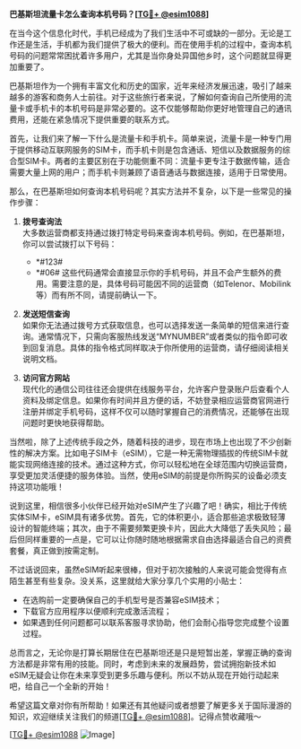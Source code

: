 **巴基斯坦流量卡怎么查询本机号码？[[TG💪+ @esim1088](https://t.me/s/esim1088)]**

在当今这个信息化时代，手机已经成为了我们生活中不可或缺的一部分。无论是工作还是生活，手机都为我们提供了极大的便利。而在使用手机的过程中，查询本机号码的问题常常困扰着许多用户，尤其是当你身处异国他乡时，这个问题就显得更加重要了。

巴基斯坦作为一个拥有丰富文化和历史的国家，近年来经济发展迅速，吸引了越来越多的游客和商务人士前往。对于这些旅行者来说，了解如何查询自己所使用的流量卡或手机卡的本机号码是非常必要的。这不仅能够帮助你更好地管理自己的通讯费用，还能在紧急情况下提供重要的联系方式。

首先，让我们来了解一下什么是流量卡和手机卡。简单来说，流量卡是一种专门用于提供移动互联网服务的SIM卡，而手机卡则是包含通话、短信以及数据服务的综合型SIM卡。两者的主要区别在于功能侧重不同：流量卡更专注于数据传输，适合需要大量上网的用户；而手机卡则兼顾了语音通话与数据连接，适用于日常使用。

那么，在巴基斯坦如何查询本机号码呢？其实方法并不复杂，以下是一些常见的操作步骤：

1. **拨号查询法**  
   大多数运营商都支持通过拨打特定号码来查询本机号码。例如，在巴基斯坦，你可以尝试拨打以下号码：
   - *#123#
   - *#06#
   这些代码通常会直接显示你的手机号码，并且不会产生额外的费用。需要注意的是，具体号码可能因不同的运营商（如Telenor、Mobilink等）而有所不同，请提前确认一下。

2. **发送短信查询**  
   如果你无法通过拨号方式获取信息，也可以选择发送一条简单的短信来进行查询。通常情况下，只需向客服热线发送“MYNUMBER”或者类似的指令即可收到回复消息。具体的指令格式同样取决于你所使用的运营商，请仔细阅读相关说明文档。

3. **访问官方网站**  
   现代化的通信公司往往还会提供在线服务平台，允许客户登录账户后查看个人资料及绑定信息。如果你有时间并且方便的话，不妨登录相应运营商官网进行注册并绑定手机号码，这样不仅可以随时掌握自己的消费情况，还能够在出现问题时更快地获得帮助。

当然啦，除了上述传统手段之外，随着科技的进步，现在市场上也出现了不少创新性的解决方案。比如电子SIM卡（eSIM），它是一种无需物理插拔的传统SIM卡就能实现网络连接的技术。通过这种方式，你可以轻松地在全球范围内切换运营商，享受更加灵活便捷的服务体验。当然，使用eSIM的前提是你所购买的设备必须支持这项功能哦！

说到这里，相信很多小伙伴已经开始对eSIM产生了兴趣了吧！确实，相比于传统实体SIM卡，eSIM具有诸多优势。首先，它的体积更小，适合那些追求极致轻薄设计的智能终端；其次，由于不需要频繁更换卡片，因此大大降低了丢失风险；最后但同样重要的一点是，它可以让你随时随地根据需求自由选择最适合自己的资费套餐，真正做到按需定制。

不过话说回来，虽然eSIM听起来很棒，但对于初次接触的人来说可能会觉得有点陌生甚至有些复杂。没关系，这里就给大家分享几个实用的小贴士：

- 在选购前一定要确保自己的手机型号是否兼容eSIM技术；
- 下载官方应用程序以便顺利完成激活流程；
- 如果遇到任何问题都可以联系客服寻求协助，他们会耐心指导您完成整个设置过程。

总而言之，无论你是打算长期居住在巴基斯坦还是只是短暂出差，掌握正确的查询方法都是非常有用的技能。同时，考虑到未来的发展趋势，尝试拥抱新技术如eSIM无疑会让你在未来享受到更多乐趣与便利。所以不妨从现在开始行动起来吧，给自己一个全新的开始！

希望这篇文章对你有所帮助！如果还有其他疑问或者想要了解更多关于国际漫游的知识，欢迎继续关注我们的频道[[TG💪+ @esim1088](https://t.me/s/esim1088)]。记得点赞收藏哦～

[[TG💪+ @esim1088](https://t.me/s/esim1088) ![Image](https://i.postimg.cc/4NQfJmqS/Snipaste-2025-05-13-00-14-12.png)]
